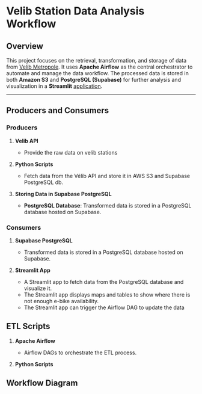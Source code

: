 # Velib Station Data Analysis Workflow

## Overview

This project focuses on the retrieval, transformation, and storage of data from [Velib Metropole](https://velib-metropole-opendata.smovengo.cloud/opendata/Velib_Metropole/gbfs.json). It uses **Apache Airflow** as the central orchestrator to automate and manage the data workflow. The processed data is stored in both **Amazon S3** and **PostgreSQL (Supabase)** for further analysis and visualization in a **Streamlit** [application](https://app-projectdemo2-lead.streamlit.app/).

---

## Producers and Consumers

### Producers

1. **Velib API**
   - Provide the raw data on velib stations 
   
2. **Python Scripts**
   - Fetch data from the Vélib API and store it in AWS S3 and Supabase PostgreSQL db.
   
3. **Storing Data in Supabase PostgreSQL**
   - **PostgreSQL Database**: Transformed data is stored in a PostgreSQL database hosted on Supabase.
   

### Consumers

1. **Supabase PostgreSQL**
   - Transformed data is stored in a PostgreSQL database hosted on Supabase.
   

2. **Streamlit App**
   - A Streamlit app to fetch data from the PostgreSQL database and visualize it.
   - The Streamlit app displays maps and tables to show where there is not enough e-bike availability.
   - The Streamlit app can trigger the Airflow DAG to update the data


## ETL Scripts

1. **Apache Airflow**
   - Airflow DAGs to orchestrate the ETL process.
  
2. **Python Scripts**
   

## Workflow Diagram


